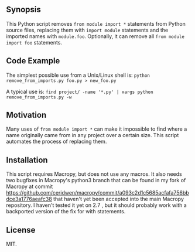## Synopsis

This Python script removes `from module import *` statements from
Python source files, replacing them with `import module` statements
and the imported names with `module.foo`.  Optionally, it can remove
all `from module import foo` statements.

## Code Example

The simplest possible use from a Unix/Linux shell is:
`python remove_from_imports.py foo.py > new_foo.py`

A typical use is:
`find project/ -name '*.py' | xargs python remove_from_imports.py -w`

## Motivation

Many uses of `from module import *` can make it impossible to find
where a name originally came from in any project over a certain size.
This script automates the process of replacing them.

## Installation

This script requires Macropy, but does not use any macros.  It also
needs two bugfixes in Macropy's python3 branch that can be found in my
fork of Macropy at commit
https://github.com/ceridwen/macropy/commit/a093c2d1c5685acfafa756bbdce3a1776aeafc38
that haven't yet been accepted into the main Macropy repository.  I
haven't tested it yet on 2.7 , but it should probably work with a
backported version of the fix for with statements.

## License

MIT.